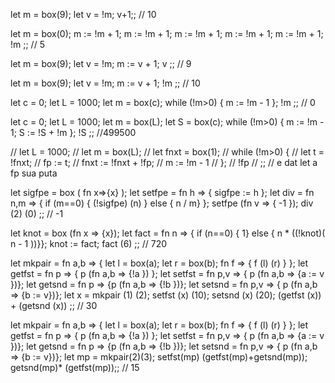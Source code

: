 let m = box(9);
let v = !m;
v+1;;
// 10

let m = box(0);
m := !m + 1;
m := !m + 1;
m := !m + 1;
m := !m + 1;
m := !m + 1;
!m
;;
// 5

let m = box(9);
let v = !m;
m := v + 1;
v
;;
// 9

let m = box(9);
let v = !m;
m := v + 1;
!m
;;
// 10

let c = 0;
let L = 1000;
let m = box(c);
while (!m>0) {
    m := !m - 1
};
!m
;;
// 0

let c = 0;
let L = 1000;
let m = box(L);
let S = box(c);
while (!m>0) {
    m := !m - 1;
    S := !S + !m
};
!S
;;
//499500

// let L = 1000;
// let m = box(L);
// let fnxt = box(1);
// while (!m>0) {
//    let t = !fnxt;
//    fp := t;
//    fnxt := !fnxt + !fp;
//    m := !m - 1
// };
// !fp
// ;;
// e dat let a fp sua puta


let sigfpe = box ( fn x=>{x} );
let setfpe = fn h => { sigfpe := h };
let div = fn n,m => {
      if (m==0) { (!sigfpe) (n) }
        else { n / m}
};
setfpe (fn v => { -1 });
div (2) (0)
;;
// -1

let knot = box (fn x => {x});
let fact = fn n => {
      if (n==0) { 1}
        else { n * ((!knot)( n - 1 ))}};
knot := fact;
fact (6)
;;
// 720

let mkpair =
    fn a,b => { 
        let l = box(a);
        let r = box(b);
        fn f => { f (l) (r) }
};
let getfst = fn p => { p (fn a,b => {!a }) };
let setfst = fn p,v => { p (fn a,b => {a := v })};
let getsnd = fn p => {p (fn a,b => {!b })};
let setsnd = fn p,v => { p (fn a,b => {b := v})};
let x = mkpair (1) (2);
setfst (x) (10);
setsnd (x) (20);
(getfst (x)) + (getsnd (x))
;;
// 30

let mkpair =
    fn a,b => { 
        let l = box(a);
        let r = box(b);
        fn f => { f (l) (r) }
};
let getfst = fn p => { p (fn a,b => {!a }) };
let setfst = fn p,v => { p (fn a,b => {a := v })};
let getsnd = fn p => {p (fn a,b => {!b })};
let setsnd = fn p,v => { p (fn a,b => {b := v})};
let mp = mkpair(2)(3);
setfst(mp) (getfst(mp)+getsnd(mp));
getsnd(mp)* (getfst(mp));;
// 15

